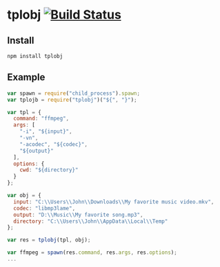 # tplobj [![Build Status][1]][2]

## Install

```
npm install tplobj
```

## Example

```javascript
var spawn = require("child_process").spawn;
var tplojb = require("tplobj")("${", "}");

var tpl = {
  command: "ffmpeg",
  args: [
    "-i", "${input}",
    "-vn",
    "-acodec", "${codec}",
    "${output}"
  ],
  options: {
    cwd: "${directory}"
  }
};

var obj = {
  input: "C:\\Users\\John\\Downloads\\My favorite music video.mkv",
  codec: "libmp3lame",
  output: "D:\\Music\\My favorite song.mp3",
  directory: "C:\\Users\\John\\AppData\\Local\\Temp"
};

var res = tplobj(tpl, obj);

var ffmpeg = spawn(res.command, res.args, res.options);
...
```

[1]: https://travis-ci.org/kohanyirobert/tplobj.svg?branch=master
[2]: https://github.com/kohanyirobert/tplobj
